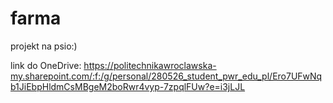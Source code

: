# farma
projekt na psio:)

link do OneDrive:
https://politechnikawroclawska-my.sharepoint.com/:f:/g/personal/280526_student_pwr_edu_pl/Ero7UFwNqb1JiEbpHldmCsMBgeM2boRwr4vyp-7zpqlFUw?e=i3jLJL
